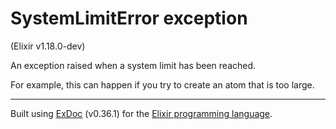 # SystemLimitError exception
(Elixir v1.18.0-dev)

An exception raised when a system limit has been reached.

For example, this can happen if you try to create an atom that is too large.



---
Built using [ExDoc](https://github.com/elixir-lang/ex_doc "ExDoc") (v0.36.1) for the [Elixir programming language](href="https://elixir-lang.org" "Elixir").
